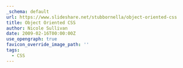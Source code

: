 ```yaml
---
_schema: default
url: https://www.slideshare.net/stubbornella/object-oriented-css
title: Object Oriented CSS
author: Nicole Sullivan
date: 2009-02-16T00:00:00Z
use_opengraph: true
favicon_override_image_path: ''
tags:
  - CSS
---
```

